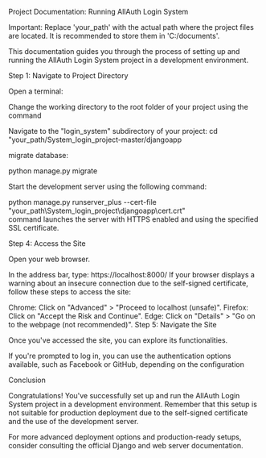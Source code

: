 Project Documentation: Running AllAuth Login System

Important: Replace 'your_path' with the actual path where the project files are located. It is recommended to store them in 'C:/documents'. 




This documentation guides you through the process of setting up and running the AllAuth Login System project in a development environment.

Step 1: Navigate to Project Directory

Open a terminal:

Change the working directory to the root folder of your project using the command

Navigate to the "login_system" subdirectory of your project:
cd "your_path/System_login_project-master/djangoapp

migrate database:

python manage.py migrate 

Start the development server using the following command:

python manage.py runserver_plus --cert-file "your_path\System_login_project\djangoapp\cert.crt"  
command launches the server with HTTPS enabled and using the specified SSL certificate.

Step 4: Access the Site

Open your web browser.

In the address bar, type:
https://localhost:8000/
If your browser displays a warning about an insecure connection due to the self-signed certificate, follow these steps to access the site:

Chrome: Click on "Advanced" > "Proceed to localhost (unsafe)".
Firefox: Click on "Accept the Risk and Continue".
Edge: Click on "Details" > "Go on to the webpage (not recommended)".
Step 5: Navigate the Site

Once you've accessed the site, you can explore its functionalities.

If you're prompted to log in, you can use the authentication options available, such as Facebook or GitHub, depending on the configuration

Conclusion

Congratulations! You've successfully set up and run the AllAuth Login System project in a development environment. Remember that this setup is not suitable for production deployment due to the self-signed certificate and the use of the development server.

For more advanced deployment options and production-ready setups, consider consulting the official Django and web server documentation.

